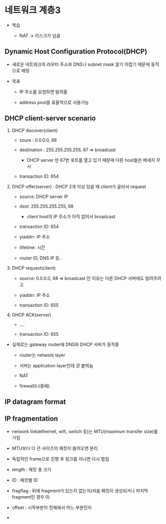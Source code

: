 # 네트워크 계층3

- 복습
  
  - NAT -> 리스크가 넘큼

## Dynamic Host Configuration Protocol(DHCP)

- 새로운 네트워크의 라우터 주소와 DNS나 subnet mask 알기 어렵기 때문에 동적으로 배정

- 목표
  
  - IP 주소를 요청하면 빌려줌
  
  - address pool을 효율적으로 사용가능

## DHCP client-server scenario

1. DHCP discover(client)
   
   - soure : 0.0.0.0, 68
   
   - destination : 255.255.255.255, 67 => broadcast 
     
     - DHCP server 만 67번 포트를 열고 있기 때문에 다른 host들은 메세지 무시
   
   - transaction ID: 654

2. DHCP offer(server) : DHCP 2개 이상 있을 때 client가 골라서 request
   
   - source: DHCP server IP
   
   - dest: 255.255.255.255, 68 
     
     - client host의 IP 주소가 아직 없어서 broadcast
   
   - transaction ID: 654
   
   - yiaddrr: IP 주소
   
   - lifetime: 시간
   
   - router ID, DNS IP 등..

3. DHCP request(client)
   
   - source: 0.0.0.0, 68 => broadcast 인 이유는 다른 DHCP 서버에도 알려주려고
   
   - yiaddrr: IP 주소
   
   - transaction ID: 655

4. DHCP ACK(server)
   
   - ....
   
   - transaction ID: 655
- 실제로는 gateway router에 DNS와 DHCP 서버가 동작중
  
  - router는 network layer
  
  - 서버는 application layer인데 걍 붙여놈
  
  - NAT
  
  - firewall(나중에)

## IP datagram format

## IP fragmentation

- network link(ethernet, wifi, switch 등)는 MTU(maximum transfer size)를 가짐

- MTU보다 더 큰 사이즈의 패킷이 들어오면 분리

- 독립적인 frame으로 진행 후 링크를 지나면 다시 합침

- length : 패킷 총 크기

- ID : 패킷별 ID

- fragflag : 뒤에 fragment가 있는지 없는지(처음 패킷이 생성되거나 마지막 fragment인 경우 0)

- offset : 시작부분이 전체에서 어느 부분인지

- 
